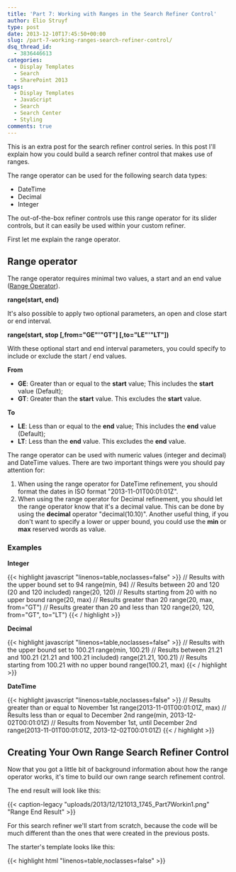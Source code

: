 ```yaml
---
title: 'Part 7: Working with Ranges in the Search Refiner Control'
author: Elio Struyf
type: post
date: 2013-12-10T17:45:50+00:00
slug: /part-7-working-ranges-search-refiner-control/
dsq_thread_id:
  - 3836446613
categories:
  - Display Templates
  - Search
  - SharePoint 2013
tags:
  - Display Templates
  - JavaScript
  - Search
  - Search Center
  - Styling
comments: true
---
```


This is an extra post for the search refiner control series. In this post I'll explain how you could build a search refiner control that makes use of ranges.

The range operator can be used for the following search data types:

*   DateTime
*   Decimal
*   Integer

The out-of-the-box refiner controls use this range operator for its slider controls, but it can easily be used within your custom refiner.

First let me explain the range operator.

## Range operator

The range operator requires minimal two values, a start and an end value ([Range Operator](http://msdn.microsoft.com/en-us/library/ff394606.aspx)).

**range(start, end)**

It's also possible to apply two optional parameters, an open and close start or end interval.

**range(start, stop [,from="GE"'"GT"] [,to="LE"'"LT"])**

With these optional start and end interval parameters, you could specify to include or exclude the start / end values.

**From**

*   **GE**: Greater than or equal to the **start** value; This includes the **start** value (Default);
*   **GT**: Greater than the **start** value. This excludes the **start** value.

**To**

*   **LE**: Less than or equal to the **end** value; This includes the **end** value (Default);
*   **LT**: Less than the **end** value. This excludes the **end** value.

The range operator can be used with numeric values (integer and decimal) and DateTime values. There are two important things were you should pay attention for:

1.  When using the range operator for DateTime refinement, you should format the dates in ISO format "2013-11-01T00:01:01Z".
2.  When using the range operator for Decimal refinement, you should let the range operator know that it's a decimal value. This can be done by using the **decimal** operator "decimal(10.10)".
Another useful thing, if you don't want to specify a lower or upper bound, you could use the **min** or **max** reserved words as value.

### Examples

**Integer**

{{< highlight javascript "linenos=table,noclasses=false" >}}
// Results with the upper bound set to 94
range(min, 94)
// Results between 20 and 120 (20 and 120 included)
range(20, 120)
// Results starting from 20 with no upper bound
range(20, max)
// Results greater than 20
range(20, max, from="GT")
// Results greater than 20 and less than 120
range(20, 120, from="GT", to="LT")
{{< / highlight >}}

**Decimal**

{{< highlight javascript "linenos=table,noclasses=false" >}}
// Results with the upper bound set to 100.21
range(min, 100.21)
// Results between 21.21 and 100.21 (21.21 and 100.21 included)
range(21.21, 100.21)
// Results starting from 100.21 with no upper bound
range(100.21, max)
{{< / highlight >}}

**DateTime**

{{< highlight javascript "linenos=table,noclasses=false" >}}
// Results greater than or equal to November 1st
range(2013-11-01T00:01:01Z, max)
// Results less than or equal to December 2nd
range(min, 2013-12-02T00:01:01Z)
// Results from November 1st, until December 2nd
range(2013-11-01T00:01:01Z, 2013-12-02T00:01:01Z)
{{< / highlight >}}


## Creating Your Own Range Search Refiner Control

Now that you got a little bit of background information about how the range operator works, it's time to build our own range search refinement control.

The end result will look like this:

{{< caption-legacy "uploads/2013/12/121013_1745_Part7Workin1.png" "Range End Result" >}}

For this search refiner we'll start from scratch, because the code will be much different than the ones that were created in the previous posts.

The starter's template looks like this:

{{< highlight html "linenos=table,noclasses=false" >}}
<html xmlns:mso="urn:schemas-microsoft-com:office:office" xmlns:msdt="uuid:C2F41010-65B3-11d1-A29F-00AA00C14882">
<head>
    <title>Range Filter</title>
    <!--[if gte mso 9]>
    <xml>
        <mso:CustomDocumentProperties>
            <mso:CompatibleManagedProperties msdt:dt="string"></mso:CompatibleManagedProperties>
            <mso:TemplateHidden msdt:dt="string">0</mso:TemplateHidden>
            <mso:CompatibleSearchDataTypes msdt:dt="string">;#DateTime;#Integer;#Decimal;#</mso:CompatibleSearchDataTypes>
            <mso:MasterPageDescription msdt:dt="string"></mso:MasterPageDescription>
            <mso:ContentTypeId msdt:dt="string">0x0101002039C03B61C64EC4A04F5361F385106604</mso:ContentTypeId>
            <mso:TargetControlType msdt:dt="string">;#Refinement;#</mso:TargetControlType>
            <mso:HtmlDesignAssociated msdt:dt="string">1</mso:HtmlDesignAssociated>
            <mso:CrawlerXSLFile msdt:dt="string"></mso:CrawlerXSLFile>
            <mso:HtmlDesignPreviewUrl msdt:dt="string"></mso:HtmlDesignPreviewUrl>
    </xml>
    <![endif]-->
    <script>

    </script>
</head>
<body>
    <div id="RangeFilter">
<!--#_          
        var listData = ctx.ListData;
        var hasControl = true;

        // Check if the current Refinement Control exists
        if ($isNull(ctx.RefinementControl) '' $isNull(ctx.ClientControl)) hasControl = false;

        if (hasControl) {
            // Check if listdata contains data
            if(!$isNull(listData) && !$isEmptyArray(listData)) {
            	// ALL CODE WILL BE WRITTEN HERE
            }
        }
_#-->
    </div>
</body>
</html>
{{< / highlight >}}

In this starter's template you'll find the **CompatibleSearchDataTypes** property, this property specifies for which kind of search data types that the control can be used. In this control the property is set to be used for **DateTime**, **Integer**, and **Decimal** search data types.

Next step is to create the ID variables for the elements that will be used, and the default refinement control classes.

{{< highlight javascript "linenos=table,noclasses=false" >}}
// Element IDs
var controlID = ctx.RefinementControl.containerId + "_" + ctx.RefinementControl.propertyName;
var fromInput = controlID + "_from";
var toInput = controlID + "_to";
var refineLink = controlID + "_refine";
var clearLink = controlID + "_clear";

// Show the refinement title
var isExpanded = Srch.Refinement.getExpanded(ctx.RefinementControl.propertyName);
var iconClass = (isExpanded == "true"? "ms-ref-uparrow" : "ms-ref-downarrow");
var refinerCatTitle = Srch.Refinement.getRefinementTitle(ctx.RefinementControl);
// Display style > needed to hide the refinement list when collapsed
var displayStyle = (isExpanded == "true"? "" : "none");
{{< / highlight >}}

Now that the variables are created, you can add the HTML mark-up for the refiner. This looks like this:

{{< highlight html "linenos=table,noclasses=false" >}}
_#-->
<div id='Container'>
    _#= Srch.U.collapsibleRefinerTitle(ctx.RefinementControl.propertyName, ctx.ClientControl.get_id(), refinerCatTitle, iconClass) =#_

    <div class='ms-ref-unselSec' style='display:_#= $htmlEncode(displayStyle) =#_'>
        <label for='_#= fromInput =#_'>From</label>
        <input type='text' id='_#= fromInput =#_' name='from' />
        <label for='_#= toInput =#_'>To</label>
        <input type='text' id='_#= toInput =#_' name='to' />
        <a href='javascript:{}' id="_#= refineLink =#_">Refine</a>
        <a href='javascript:{}' id="_#= clearLink =#_">Clear</a>
    </div>
</div>
<!--#_
{{< / highlight >}}

The output after this will look the same as the end result, but without the functionality.

{{< caption-legacy "uploads/2013/12/121013_1745_Part7Workin2.png" "Range Refiner" >}}

### Adding the Click Events to the Hyperlinks

For the **refinement** and **clear** hyperlinks, we'll add click events via JavaScript. This needs to be done from the moment the search refinement control is loaded. This can be done by using the **ctx.OnPostRender** functionality.

{{< highlight javascript "linenos=table,noclasses=false" >}}
ctx.OnPostRender = [];
ctx.OnPostRender.push(function () {
    // Retrieve the two hyperlinks 
    var refineLinkElm = document.getElementById(refineLink);
    var clearLinkElm = document.getElementById(clearLink);

    // Create an onclick event for the refinement link
    refineLinkElm.onclick = function () {
        // Retrieve the two input fields
        var fromInputElm = document.getElementById(fromInput);
        var toInputElm = document.getElementById(toInput);

        // Check if the two input fields contains a value, otherwise nothing needs to be done
        if (fromInputElm.value.trim() !== "" '' toInputElm.value.trim() !== "") {
            // Retrieve the input values
            var fromValue = fromInputElm.value.trim() === "" ? "min" : fromInputElm.value.trim();
            var toValue = toInputElm.value.trim() === "" ? "max" : toInputElm.value.trim();

            // Refinement value
            if (ctx.ListData[0].filterTokenType === "decimal") {
                fromValue = fromValue === "min" ? fromValue : 'decimal(' + fromValue + ')';
                toValue = toValue === "max" ? toValue : 'decimal(' + toValue + ')';
            }
            // Create the refinement JSON value string
            var refinement = '{"'+ ctx.RefinementControl.propertyName +'":["range('+fromValue+','+toValue+')"]}';
            $getClientControl(this).updateRefinersJSON(refinement);
        }
    };

    // Create a onclick event to remove the refinement
    clearLinkElm.onclick = function () {
        // NULL Refinement value to remove the refinement
        var refinement = '{"'+ ctx.RefinementControl.propertyName +'":null}';
        $getClientControl(this).updateRefinersJSON(refinement);
    };
});
{{< / highlight >}}


### Showing the Refiner Values in the Input Fields

The last step is to show the used refiner values in the input fields after you refined the results. Right now when you do a refinement, the input fields will get cleared.

To add this kind of functionality, we'll have to retrieve these values from the current refinement category that is in place. This can be done the same way as explained in the previous post (multi-value search refiner control).

{{< highlight javascript "linenos=table,noclasses=false" >}}
// Set input form values
var from = "";
var to = "";
var currentRefinementCategory = ctx.ClientControl.getCurrentRefinementCategory(ctx.RefinementControl.propertyName);
// Check if the current control refinement is in use
if(!Srch.U.n(currentRefinementCategory) && currentRefinementCategory.get_tokenCount() == 1) {
    // Parse the current filter token to find the current range condition
    var matchResults = Srch.U.parseTypedRangeToken(currentRefinementCategory.t[0], null);
    // check for a range token match with corresponding min and max
    if (matchResults != null && matchResults.length > 2) {
        var from = matchResults[1] === "min" ? "" : matchResults[1];
        var to = matchResults[2] === "max" ? "" : matchResults[2];
    }
}
{{< / highlight >}}

This code needs to be added just before the HTML mark-up. The refinement values (start and end) that it retrieves will be stored in the **from** and **to** variables, and can be used for the input field values by adding a value attribute to the fields.

{{< highlight html "linenos=table,noclasses=false" >}}
<label for='_#= fromInput =#_'>From</label>
<input type='text' id='_#= fromInput =#_' name='from' value='_#= from =#_' />
<label for='_#= toInput =#_'>To</label>
<input type='text' id='_#= toInput =#_' name='to' value='_#= to =#_' />
{{< / highlight >}}


## Result

The end result looks like this:

{{< caption-legacy "uploads/2013/12/121013_1745_Part7Workin3.png" "Range Refiner" >}}

## Download

This is the complete Range Search Refiner Control Template: [Range Search Refiner Control](https://github.com/estruyf/blog/tree/master/Refiners/part7)

## Blog posts in this series:

*   [Part 1: Create your first search refiner control template](https://www.eliostruyf.com/part-1-create-first-search-refiner-control-template/ "Part 1: Create Your First Search Refiner Control Template")
*   [Part 2: Adding Refinement Actions to the Custom Search Refiner Control](https://www.eliostruyf.com/part-2-adding-refinement-actions-to-the-custom-search-refiner-control/ "Part 2: Adding Refinement Actions to the Custom Search Refiner Control")
*   [Part 3: Working with File Types in the Search Refiner Control Template](https://www.eliostruyf.com/part-3-working-with-file-types-in-the-search-refiner-control-template/ "Part 3: Working with File Types in the Search Refiner Control Template")
*   [Part 4: Create a dropdown refiner control](https://www.eliostruyf.com/part-4-create-dropdown-search-refiner-control/ "Part 4: Create a Dropdown Search Refiner Control")
*   [Part 5: The Search Refiner Control Methods Explained](https://www.eliostruyf.com/part-5-search-refiner-control-methods-explained/ "Part 5: The Search Refiner Control Methods Explained")
*   [Part 6: Create a Multi-Value Search Refiner Control](https://www.eliostruyf.com/part-6-create-multi-value-search-refiner-control/ "Part 6: Create a Multi-Value Search Refiner Control")
*   Part 7: Working with Ranges in the Search Refiner Control